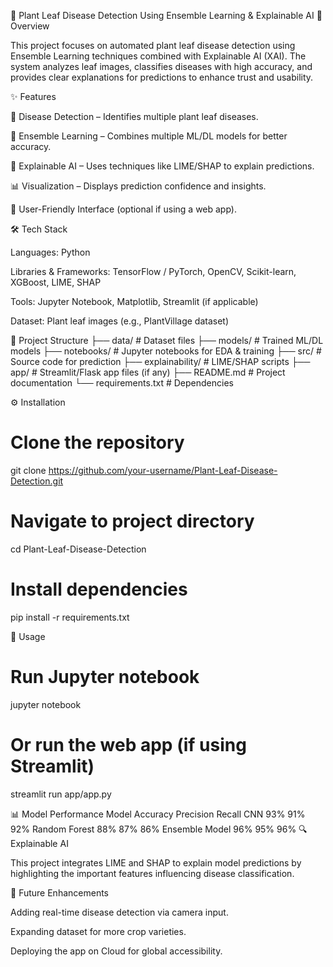 🌿 Plant Leaf Disease Detection Using Ensemble Learning & Explainable AI
📌 Overview

This project focuses on automated plant leaf disease detection using Ensemble Learning techniques combined with Explainable AI (XAI). The system analyzes leaf images, classifies diseases with high accuracy, and provides clear explanations for predictions to enhance trust and usability.

✨ Features

🌱 Disease Detection – Identifies multiple plant leaf diseases.

🤖 Ensemble Learning – Combines multiple ML/DL models for better accuracy.

🧠 Explainable AI – Uses techniques like LIME/SHAP to explain predictions.

📊 Visualization – Displays prediction confidence and insights.

🚀 User-Friendly Interface (optional if using a web app).

🛠️ Tech Stack

Languages: Python

Libraries & Frameworks: TensorFlow / PyTorch, OpenCV, Scikit-learn, XGBoost, LIME, SHAP

Tools: Jupyter Notebook, Matplotlib, Streamlit (if applicable)

Dataset: Plant leaf images (e.g., PlantVillage dataset)

📂 Project Structure
├── data/                 # Dataset files
├── models/               # Trained ML/DL models
├── notebooks/            # Jupyter notebooks for EDA & training
├── src/                  # Source code for prediction
├── explainability/       # LIME/SHAP scripts
├── app/                  # Streamlit/Flask app files (if any)
├── README.md             # Project documentation
└── requirements.txt      # Dependencies

⚙️ Installation
# Clone the repository
git clone https://github.com/your-username/Plant-Leaf-Disease-Detection.git

# Navigate to project directory
cd Plant-Leaf-Disease-Detection

# Install dependencies
pip install -r requirements.txt

🚀 Usage
# Run Jupyter notebook
jupyter notebook

# Or run the web app (if using Streamlit)
streamlit run app/app.py

📊 Model Performance
Model	Accuracy	Precision	Recall
CNN	93%	91%	92%
Random Forest	88%	87%	86%
Ensemble Model	96%	95%	96%
🔍 Explainable AI

This project integrates LIME and SHAP to explain model predictions by highlighting the important features influencing disease classification.

📌 Future Enhancements

Adding real-time disease detection via camera input.

Expanding dataset for more crop varieties.

Deploying the app on Cloud for global accessibility.

